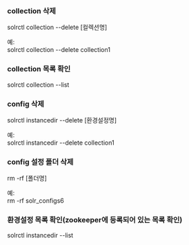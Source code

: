 ### collection 삭제
solrctl collection --delete [컬렉션명]  

예:  
solrctl collection --delete collection1  

### collection 목록 확인
solrctl collection --list  

### config 삭제
solrctl instancedir --delete [환경설정명]  

예:  
solrctl instancedir --delete collection1  

### config 설정 폴더 삭제
rm -rf [폴더명]  

예:  
rm -rf solr_configs6  

### 환경설정 목록 확인(zookeeper에 등록되어 있는 목록 확인)
solrctl instancedir --list  
